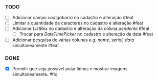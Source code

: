 ### TODO
- [ ] Adicionar campo *codigobarra* no cadastro e alteração #feat
- [ ] Limitar a quantidade de caracteres no cadastro e alteração #feat
- [ ] Adicionar *ListBox* no cadastro e alteração da coluna *pendente* #feat
    - [ ] Trocar para *DateTimePicker* no cadastro e alteração da data #feat
- [ ] Adicionar pesquisa de várias colunas *e.g. nome, serial, data* simultaneamente #feat
### DONE
- [x] Permitir que seja possível pular linhas e mostrar imagens simultaneamente. #fix
